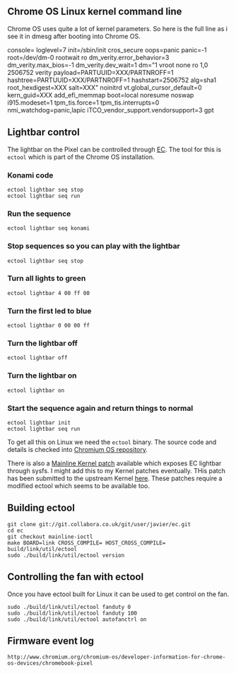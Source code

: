 ## Chrome OS Linux kernel command line

Chrome OS uses quite a lot of kernel parameters. So here is the full line as i
see it in dmesg after booting into Chrome OS.

   console= loglevel=7 init=/sbin/init cros_secure oops=panic panic=-1 root=/dev/dm-0 rootwait ro dm_verity.error_behavior=3 dm_verity.max_bios=-1 dm_verity.dev_wait=1 dm="1 vroot none ro 1,0 2506752 verity payload=PARTUUID=XXX/PARTNROFF=1 hashtree=PARTUUID=XXX/PARTNROFF=1 hashstart=2506752 alg=sha1 root_hexdigest=XXX salt=XXX" noinitrd vt.global_cursor_default=0 kern_guid=XXX add_efi_memmap boot=local noresume noswap i915.modeset=1 tpm_tis.force=1 tpm_tis.interrupts=0 nmi_watchdog=panic,lapic iTCO_vendor_support.vendorsupport=3  gpt

## Lightbar control

The lightbar on the Pixel can be controlled through [EC](http://www.chromium.org/chromium-os/ec-development). The tool for this is `ectool` which is part of
the Chrome OS installation.

### Konami code

    ectool lightbar seq stop
    ectool lightbar seq run

### Run the sequence

	ectool lightbar seq konami

### Stop sequences so you can play with the lightbar

	ectool lightbar seq stop

### Turn all lights to green

	ectool lightbar 4 00 ff 00

### Turn the first led to blue

	ectool lightbar 0 00 00 ff

### Turn the lightbar off

	ectool lightbar off

### Turn the lightbar on

	ectool lightbar on

### Start the sequence again and return things to normal

	ectool lightbar init
	ectool lightbar seq run

To get all this on Linux we need the `ectool` binary. The source code and
details is checked into [Chromium OS repository](https://chromium.googlesource.com/chromiumos/platform/ec).

There is also a [Mainline Kernel patch](https://chromium-review.googlesource.com/#/c/187680/) available which exposes EC lightbar through
sysfs. I might add this to my Kernel patches eventually. THis patch has been
submitted to the upstream Kernel [here](https://lkml.org/lkml/2015/2/2/214).
These patches require a modified ectool which seems to be available too.

## Building ectool

	git clone git://git.collabora.co.uk/git/user/javier/ec.git
	cd ec
	git checkout mainline-ioctl
	make BOARD=link CROSS_COMPILE= HOST_CROSS_COMPILE= build/link/util/ectool
	sudo ./build/link/util/ectool version

## Controlling the fan with ectool

Once you have ectool built for Linux it can be used to get control on the fan.

	sudo ./build/link/util/ectool fanduty 0
	sudo ./build/link/util/ectool fanduty 100
	sudo ./build/link/util/ectool autofanctrl on

## Firmware event log

	http://www.chromium.org/chromium-os/developer-information-for-chrome-os-devices/chromebook-pixel
